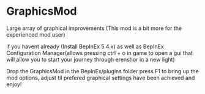 # GraphicsMod
Large array of graphical improvements (This mod is a bit more for the experienced mod user)

if you havent already (Install BepInEx 5.4.x) as well as BepInEx Configuration Manager(allows pressing ctrl + o in game to open a gui that will allow you to start your journey through erenshor in a new light)

Drop the GraphicsMod in the BepInEx/plugins folder
press F1 to bring up the mod options, adjust til prefered graphical settings have been achieved and enjoy!
